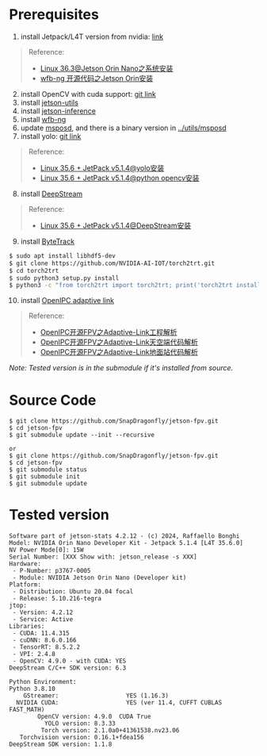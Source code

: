 # Prerequisites

1. install Jetpack/L4T version from nvidia: [link](https://docs.nvidia.com/jetson/archives/)
> Reference: 
>   - [Linux 36.3@Jetson Orin Nano之系统安装](https://blog.csdn.net/lida2003/article/details/139236880)
>   - [wfb-ng 开源代码之Jetson Orin安装](https://blog.csdn.net/lida2003/article/details/143145101)

2. install OpenCV with cuda support: [git link](https://github.com/SnapDragonfly/SnapLearnOpenCV/blob/main/scripts/install_opencv_for_jetson.sh)
3. install [jetson-utils](../module)
4. install [jetson-inference](../module)
5. install [wfb-ng](../module)
6. update [msposd](../module), and there is a binary version in [../utils/msposd](../utils/msposd)
7. install yolo: [git link](https://github.com/ultralytics/ultralytics)
> Reference: 
>   - [Linux 35.6 + JetPack v5.1.4@yolo安装](https://blog.csdn.net/lida2003/article/details/143618823)
>   - [Linux 35.6 + JetPack v5.1.4@python opencv安装](https://blog.csdn.net/lida2003/article/details/143814156)

8. install [DeepStream](../module)
> Reference: 
>   - [Linux 35.6 + JetPack v5.1.4@DeepStream安装](https://blog.csdn.net/lida2003/article/details/144195002)

9. install [ByteTrack](../module)
```bash
$ sudo apt install libhdf5-dev
$ git clone https://github.com/NVIDIA-AI-IOT/torch2trt.git
$ cd torch2trt
$ sudo python3 setup.py install
$ python3 -c "from torch2trt import torch2trt; print('torch2trt installed successfully')"
```

10. install [OpenIPC adaptive link](https://github.com/SnapDragonfly/OpenIPC-Adaptive-Link/tree/arrange_project_structure)
> Reference: 
>   - [OpenIPC开源FPV之Adaptive-Link工程解析](https://blog.csdn.net/lida2003/article/details/144498046)
>   - [OpenIPC开源FPV之Adaptive-Link天空端代码解析](https://blog.csdn.net/lida2003/article/details/144501405)
>   - [OpenIPC开源FPV之Adaptive-Link地面站代码解析](https://blog.csdn.net/lida2003/article/details/144515266)

*Note: Tested version is in the submodule if it's installed from source.*

# Source Code

```
$ git clone https://github.com/SnapDragonfly/jetson-fpv.git
$ cd jetson-fpv
$ git submodule update --init --recursive

or
$ git clone https://github.com/SnapDragonfly/jetson-fpv.git
$ cd jetson-fpv
$ git submodule status
$ git submodule init
$ git submodule update
```

# Tested version

```
Software part of jetson-stats 4.2.12 - (c) 2024, Raffaello Bonghi
Model: NVIDIA Orin Nano Developer Kit - Jetpack 5.1.4 [L4T 35.6.0]
NV Power Mode[0]: 15W
Serial Number: [XXX Show with: jetson_release -s XXX]
Hardware:
 - P-Number: p3767-0005
 - Module: NVIDIA Jetson Orin Nano (Developer kit)
Platform:
 - Distribution: Ubuntu 20.04 focal
 - Release: 5.10.216-tegra
jtop:
 - Version: 4.2.12
 - Service: Active
Libraries:
 - CUDA: 11.4.315
 - cuDNN: 8.6.0.166
 - TensorRT: 8.5.2.2
 - VPI: 2.4.8
 - OpenCV: 4.9.0 - with CUDA: YES
DeepStream C/C++ SDK version: 6.3

Python Environment:
Python 3.8.10
    GStreamer:                   YES (1.16.3)
  NVIDIA CUDA:                   YES (ver 11.4, CUFFT CUBLAS FAST_MATH)
        OpenCV version: 4.9.0  CUDA True
          YOLO version: 8.3.33
         Torch version: 2.1.0a0+41361538.nv23.06
   Torchvision version: 0.16.1+fdea156
DeepStream SDK version: 1.1.8
```
